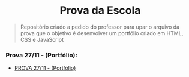 <h1 align="center">
Prova da Escola
</h1>

> Repositório criado a pedido do professor para upar o arquivo da prova que o objetivo é desenvolver um portfólio criado em HTML, CSS e JavaScript

### **Prova 27/11 - (Portfólio):**
* <a href="https://jhon-victor-ramos.github.io/Provas/" target="_blank">PROVA 27/11 - (Portfólio)</a>
